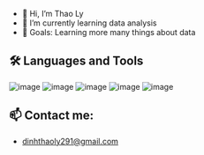 - 👋 Hi, I’m Thao Ly
- 🌱 I’m currently learning data analysis
- 💪 Goals: Learning more many things about data



## 🛠 Languages and Tools
![image](https://github.com/Dinhthithaoly123/Dinhthithaoly123/assets/161601772/b0308628-ef42-4ff2-815d-0044fc6bca86)  ![image](https://github.com/Dinhthithaoly123/Dinhthithaoly123/assets/161601772/595bde45-6336-441c-b163-83a4546334c0) ![image](https://github.com/Dinhthithaoly123/Dinhthithaoly123/assets/161601772/6d17dd1e-e441-4c59-a7f7-f0ef957489dd) ![image](https://github.com/Dinhthithaoly123/Dinhthithaoly123/assets/161601772/c9a5f2e2-ce22-435b-a903-2db33922b2cb) ![image](https://github.com/Dinhthithaoly123/Dinhthithaoly123/assets/161601772/671d1479-8310-4794-b21a-0c07922e1e83) 



## 📫 Contact me:
- dinhthaoly291@gmail.com





